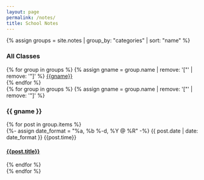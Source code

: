 ```yaml
---
layout: page
permalink: /notes/
title: School Notes
---
```


{% assign groups = site.notes | group_by: "categories" | sort: "name" %}

<div id="allcat">
<h3>All Classes</h3>
{% for group in groups %}
  {% assign gname = group.name | remove: '["' | remove: '"]' %}
  <a href="{{site.baseurl}}/school/#{{gname|slugize}}">{{gname}}</a>
  <br/>
{% endfor %} 
</div>

<div id="archives">
{% for group in groups %}
  {% assign gname = group.name | remove: '["' | remove: '"]' %}
  <div class="archive-group">
    <div id="#{{ gname | slugize }}"></div>
    <p></p>
    <h3 class="category-head">{{ gname }}</h3>
    <a name="{{ gname | slugize }}"></a>
    {% for post in group.items %}
    <article class="archive-item">
      {%- assign date_format = "%a, %b %-d, %Y @ %R" -%}
      <span class="post-meta">{{ post.date | date: date_format }} {{post.time}}</span>
      <h4><a href="{{ site.baseurl }}{{ post.url }}">{{post.title}}</a></h4>
    </article>
    {% endfor %}
  </div>
{% endfor %}
</div>
